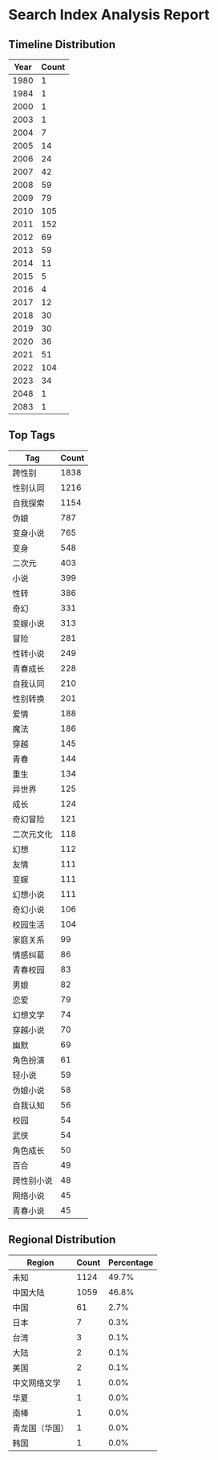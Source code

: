 # Search Index Analysis Report

## Timeline Distribution

| Year | Count |
|------|-------|
| 1980 | 1 |
| 1984 | 1 |
| 2000 | 1 |
| 2003 | 1 |
| 2004 | 7 |
| 2005 | 14 |
| 2006 | 24 |
| 2007 | 42 |
| 2008 | 59 |
| 2009 | 79 |
| 2010 | 105 |
| 2011 | 152 |
| 2012 | 69 |
| 2013 | 59 |
| 2014 | 11 |
| 2015 | 5 |
| 2016 | 4 |
| 2017 | 12 |
| 2018 | 30 |
| 2019 | 30 |
| 2020 | 36 |
| 2021 | 51 |
| 2022 | 104 |
| 2023 | 34 |
| 2048 | 1 |
| 2083 | 1 |

## Top Tags

| Tag | Count |
|-----|-------|
| 跨性别 | 1838 |
| 性别认同 | 1216 |
| 自我探索 | 1154 |
| 伪娘 | 787 |
| 变身小说 | 765 |
| 变身 | 548 |
| 二次元 | 403 |
| 小说 | 399 |
| 性转 | 386 |
| 奇幻 | 331 |
| 变嫁小说 | 313 |
| 冒险 | 281 |
| 性转小说 | 249 |
| 青春成长 | 228 |
| 自我认同 | 210 |
| 性别转换 | 201 |
| 爱情 | 188 |
| 魔法 | 186 |
| 穿越 | 145 |
| 青春 | 144 |
| 重生 | 134 |
| 异世界 | 125 |
| 成长 | 124 |
| 奇幻冒险 | 121 |
| 二次元文化 | 118 |
| 幻想 | 112 |
| 友情 | 111 |
| 变嫁 | 111 |
| 幻想小说 | 111 |
| 奇幻小说 | 106 |
| 校园生活 | 104 |
| 家庭关系 | 99 |
| 情感纠葛 | 86 |
| 青春校园 | 83 |
| 男娘 | 82 |
| 恋爱 | 79 |
| 幻想文学 | 74 |
| 穿越小说 | 70 |
| 幽默 | 69 |
| 角色扮演 | 61 |
| 轻小说 | 59 |
| 伪娘小说 | 58 |
| 自我认知 | 56 |
| 校园 | 54 |
| 武侠 | 54 |
| 角色成长 | 50 |
| 百合 | 49 |
| 跨性别小说 | 48 |
| 网络小说 | 45 |
| 青春小说 | 45 |

## Regional Distribution

| Region | Count | Percentage |
|--------|-------|------------|
| 未知 | 1124 | 49.7% |
| 中国大陆 | 1059 | 46.8% |
| 中国 | 61 | 2.7% |
| 日本 | 7 | 0.3% |
| 台湾 | 3 | 0.1% |
| 大陆 | 2 | 0.1% |
| 美国 | 2 | 0.1% |
| 中文网络文学 | 1 | 0.0% |
| 华夏 | 1 | 0.0% |
| 南棒 | 1 | 0.0% |
| 青龙国（华国） | 1 | 0.0% |
| 韩国 | 1 | 0.0% |